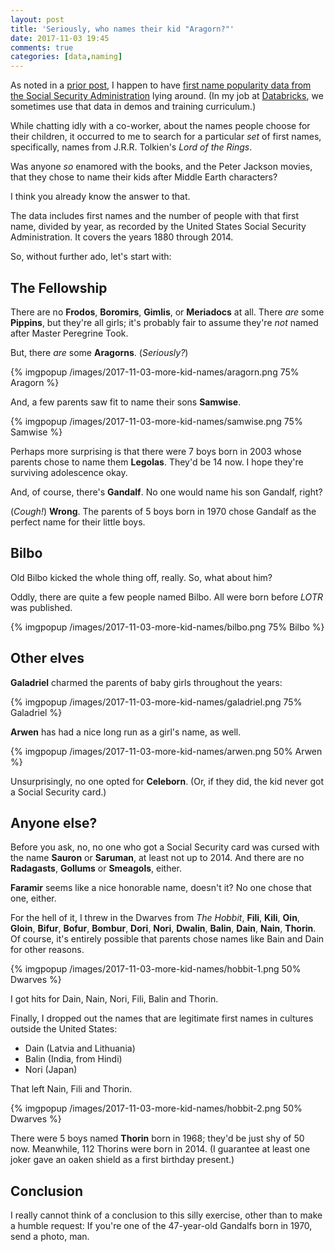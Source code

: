 ```yaml
---
layout: post
title: 'Seriously, who names their kid "Aragorn?"'
date: 2017-11-03 19:45
comments: true
categories: [data,naming]
---
```


As noted in a [prior post](/blog/2016/12/29/tammy/),
I happen to have 
[first name popularity data from the Social Security Administration](https://www.ssa.gov/OACT/babynames/limits.html)
lying around. (In my job at [Databricks](https://databricks.com/), we
sometimes use that data in demos and training curriculum.)

While chatting idly with a co-worker, about the names people choose for their
children, it occurred to me to search for a particular _set_ of first names,
specifically, names from J.R.R. Tolkien's _Lord of the Rings_.

Was anyone _so_ enamored with the books, and the Peter Jackson movies, that
they chose to name their kids after Middle Earth characters?

I think you already know the answer to that.

<!-- more -->

The data includes first names and the number of people with that first name,
divided by year, as recorded by the United States Social Security
Administration. It covers the years 1880 through 2014.

So, without further ado, let's start with:

## The Fellowship

There are no **Frodos**, **Boromirs**, **Gimlis**, or **Meriadocs** at all.
There _are_ some **Pippins**, but they're all girls; it's probably fair to
assume they're _not_ named after Master Peregrine Took.

But, there _are_ some **Aragorns**. (_Seriously?_)

{% imgpopup /images/2017-11-03-more-kid-names/aragorn.png 75% Aragorn %}

And, a few parents saw fit to name their sons **Samwise**.

{% imgpopup /images/2017-11-03-more-kid-names/samwise.png 75% Samwise %}

Perhaps more surprising is that there were 7 boys born in 2003 whose parents
chose to name them **Legolas**. They'd be 14 now. I hope they're surviving
adolescence okay.

And, of course, there's **Gandalf**. No one would name his son Gandalf,
right? 

(_Cough!_) **Wrong**. The parents of 5 boys born in 1970 chose Gandalf as the
perfect name for their little boys.

## Bilbo

Old Bilbo kicked the whole thing off, really. So, what about him?

Oddly, there are quite a few people named Bilbo. All were born before _LOTR_
was published.

{% imgpopup /images/2017-11-03-more-kid-names/bilbo.png 75% Bilbo %}

## Other elves

**Galadriel** charmed the parents of baby girls throughout the years:

{% imgpopup /images/2017-11-03-more-kid-names/galadriel.png 75% Galadriel %}

**Arwen** has had a nice long run as a girl's name, as well.

{% imgpopup /images/2017-11-03-more-kid-names/arwen.png 50% Arwen %}

Unsurprisingly, no one opted for **Celeborn**. (Or, if they did, the kid never
got a Social Security card.)

## Anyone else?

Before you ask, no, no one who got a Social Security card was cursed with the
name **Sauron** or **Saruman**, at least not up to 2014. And there are no
**Radagasts**, **Gollums** or **Smeagols**, either.

**Faramir** seems like a nice honorable name, doesn't it? No one chose that
one, either.

For the hell of it, I threw in the Dwarves from _The Hobbit_, **Fili**,
**Kili**, **Oin**, **Gloin**, **Bifur**, **Bofur**, **Bombur**, **Dori**,
**Nori**, **Dwalin**, **Balin**, **Dain**, **Nain**, **Thorin**. Of course,
it's entirely possible that parents chose names like Bain and Dain for other
reasons.

{% imgpopup /images/2017-11-03-more-kid-names/hobbit-1.png 50% Dwarves %}

I got hits for Dain, Nain, Nori, Fili, Balin and Thorin.

Finally, I dropped out the names that are legitimate first names in cultures
outside the United States:

* Dain (Latvia and Lithuania)
* Balin (India, from Hindi)
* Nori (Japan)

That left Nain, Fili and Thorin.

{% imgpopup /images/2017-11-03-more-kid-names/hobbit-2.png 50% Dwarves %}

There were 5 boys named **Thorin** born in 1968; they'd be just shy of 50 now.
Meanwhile, 112 Thorins were born in 2014. (I guarantee at least one joker
gave an oaken shield as a first birthday present.)

## Conclusion

I really cannot think of a conclusion to this silly exercise, other than to
make a humble request: If you're one of the 47-year-old Gandalfs born in 1970,
send a photo, man.
